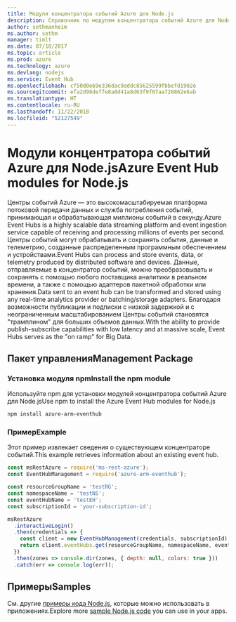 ```yaml
---
title: Модули концентратора событий Azure для Node.js
description: Справочник по модулям концентратора событий Azure для Node.js
author: sethmanheim
ms.author: sethm
manager: timlt
ms.date: 07/18/2017
ms.topic: article
ms.prod: azure
ms.technology: azure
ms.devlang: nodejs
ms.service: Event Hub
ms.openlocfilehash: cf50d0e69e336dac9addc85625599fbbefd1902e
ms.sourcegitcommit: efa2d98deffe8a0d41a8d63f9f07aa720862e6ab
ms.translationtype: HT
ms.contentlocale: ru-RU
ms.lasthandoff: 11/22/2018
ms.locfileid: "52127549"
---
```

# <a name="azure-event-hub-modules-for-nodejs"></a><span data-ttu-id="27bb3-103">Модули концентратора событий Azure для Node.js</span><span class="sxs-lookup"><span data-stu-id="27bb3-103">Azure Event Hub modules for Node.js</span></span>

<span data-ttu-id="27bb3-104">Центры событий Azure — это высокомасштабируемая платформа потоковой передачи данных и служба потребления событий, принимающая и обрабатывающая миллионы событий в секунду.</span><span class="sxs-lookup"><span data-stu-id="27bb3-104">Azure Event Hubs is a highly scalable data streaming platform and event ingestion service capable of receiving and processing millions of events per second.</span></span> <span data-ttu-id="27bb3-105">Центры событий могут обрабатывать и сохранять события, данные и телеметрию, созданные распределенным программным обеспечением и устройствами.</span><span class="sxs-lookup"><span data-stu-id="27bb3-105">Event Hubs can process and store events, data, or telemetry produced by distributed software and devices.</span></span> <span data-ttu-id="27bb3-106">Данные, отправляемые в концентратор событий, можно преобразовывать и сохранять с помощью любого поставщика аналитики в реальном времени, а также с помощью адаптеров пакетной обработки или хранения.</span><span class="sxs-lookup"><span data-stu-id="27bb3-106">Data sent to an event hub can be transformed and stored using any real-time analytics provider or batching/storage adapters.</span></span> <span data-ttu-id="27bb3-107">Благодаря возможности публикации и подписки с низкой задержкой и с неограниченным масштабированием Центры событий становятся "трамплином" для больших объемов данных.</span><span class="sxs-lookup"><span data-stu-id="27bb3-107">With the ability to provide publish-subscribe capabilities with low latency and at massive scale, Event Hubs serves as the "on ramp" for Big Data.</span></span>

## <a name="management-package"></a><span data-ttu-id="27bb3-108">Пакет управления</span><span class="sxs-lookup"><span data-stu-id="27bb3-108">Management Package</span></span>

### <a name="install-the-npm-module"></a><span data-ttu-id="27bb3-109">Установка модуля npm</span><span class="sxs-lookup"><span data-stu-id="27bb3-109">Install the npm module</span></span> 

<span data-ttu-id="27bb3-110">Используйте npm для установки модулей концентратора событий Azure для Node.js</span><span class="sxs-lookup"><span data-stu-id="27bb3-110">Use npm to install the Azure Event Hub modules for Node.js</span></span>

```bash
npm install azure-arm-eventhub
```

### <a name="example"></a><span data-ttu-id="27bb3-111">Пример</span><span class="sxs-lookup"><span data-stu-id="27bb3-111">Example</span></span>

<span data-ttu-id="27bb3-112">Этот пример извлекает сведения о существующем концентраторе событий.</span><span class="sxs-lookup"><span data-stu-id="27bb3-112">This example retrieves information about an existing event hub.</span></span>

```javascript
const msRestAzure = require('ms-rest-azure');
const EventHubManagement = require('azure-arm-eventhub');

const resourceGroupName = 'testRG';
const namespaceName = 'testNS';
const eventHubName = 'testEH';
const subscriptionId = 'your-subscription-id';

msRestAzure
  .interactiveLogin()
  .then(credentials => {
    const client = new EventHubManagement(credentials, subscriptionId);
    return client.eventHubs.get(resourceGroupName, namespaceName, eventHubName);
  })
  .then(zones => console.dir(zones, { depth: null, colors: true }))
  .catch(err => console.log(err));
```

## <a name="samples"></a><span data-ttu-id="27bb3-113">Примеры</span><span class="sxs-lookup"><span data-stu-id="27bb3-113">Samples</span></span>

<span data-ttu-id="27bb3-114">См. другие [примеры кода Node.js](https://azure.microsoft.com/resources/samples/?platform=nodejs), которые можно использовать в приложениях.</span><span class="sxs-lookup"><span data-stu-id="27bb3-114">Explore more [sample Node.js code](https://azure.microsoft.com/resources/samples/?platform=nodejs) you can use in your apps.</span></span>
